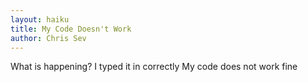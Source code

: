 ```yaml
---
layout: haiku
title: My Code Doesn't Work
author: Chris Sev
---
```


What is happening?
I typed it in correctly
My code does not work fine
